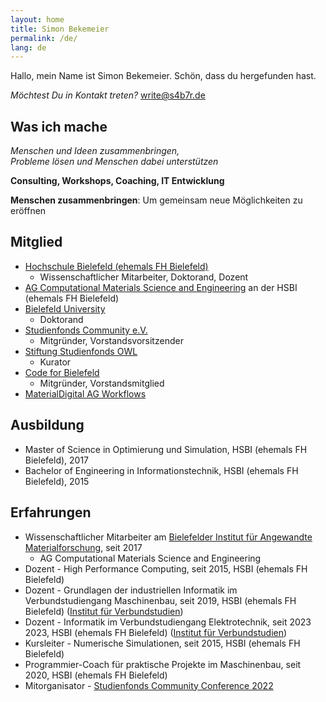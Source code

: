 ```yaml
---
layout: home
title: Simon Bekemeier
permalink: /de/
lang: de
---
```


Hallo, mein Name ist Simon Bekemeier. Schön, dass du hergefunden hast.

*Möchtest Du in Kontakt treten?* [write@s4b7r.de](mailto:write@s4b7r.de)

## Was ich mache

*Menschen und Ideen zusammenbringen,* <br>
*Probleme lösen und Menschen dabei unterstützen*

**Consulting, Workshops, Coaching, IT Entwicklung**

**Menschen zusammenbringen**: Um gemeinsam neue Möglichkeiten zu eröffnen

## Mitglied

- [Hochschule Bielefeld (ehemals FH Bielefeld)](https://www.hsbi.de/)
    - Wissenschaftlicher Mitarbeiter, Doktorand, Dozent
- [AG Computational Materials Science and Engineering](https://www.hsbi.de/ium/forschung/arbeitsgruppen/computational-materials-science-and-engineering) an der HSBI (ehemals FH Bielefeld)
- [Bielefeld University](https://www.uni-bielefeld.de/)
    - Doktorand
- [Studienfonds Community e.V.](https://studienfondscommunity.de/)
    - Mitgründer, Vorstandsvorsitzender
- [Stiftung Studienfonds OWL](https://www.studienfonds-owl.de/)
    - Kurator
- [Code for Bielefeld](https://codefor.de/bielefeld/)
    - Mitgründer, Vorstandsmitglied
- [MaterialDigital AG Workflows](https://www.materialdigital.de/workflows/)

## Ausbildung

- Master of Science in Optimierung und Simulation, HSBI (ehemals FH Bielefeld), 2017
- Bachelor of Engineering in Informationstechnik, HSBI (ehemals FH Bielefeld), 2015

## Erfahrungen

- Wissenschaftlicher Mitarbeiter am [Bielefelder Institut für Angewandte Materialforschung](https://www.hsbi.de/bifam), seit 2017
    - AG Computational Materials Science and Engineering
- Dozent - High Performance Computing, seit 2015, HSBI (ehemals FH Bielefeld)
- Dozent - Grundlagen der industriellen Informatik im Verbundstudiengang Maschinenbau, seit 2019, HSBI (ehemals FH Bielefeld) ([Institut für Verbundstudien](https://www.verbundstudium.de/))
- Dozent - Informatik im Verbundstudiengang Elektrotechnik, seit 2023 2023, HSBI (ehemals FH Bielefeld) ([Institut für Verbundstudien](https://www.verbundstudium.de/))
- Kursleiter - Numerische Simulationen, seit 2015, HSBI (ehemals FH Bielefeld)
- Programmier-Coach für praktische Projekte im Maschinenbau, seit 2020, HSBI (ehemals FH Bielefeld)
- Mitorganisator - [Studienfonds Community Conference 2022](https://studienfondscommunity.de/kick-off-gelungen-die-studienfonds-community-conference-2022/)
